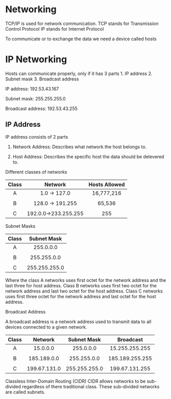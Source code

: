 <h1>Networking</h1>
TCP/IP is used for network communication.
TCP stands for Transmission Control Protocol
IP stands for Internet Protocol

To communicate or to exchange the data we need a device called hosts

<h1>IP Networking</h1>
Hosts can communicate properly, only if it has 3 parts
1. IP address
2. Subnet mask
3. Broadcast address

IP address:
  192.53.43.167

Subnet mask:
  255.255.255.0
  
Broadcast address:
  192.53.43.255
  
<h2>IP Address</h2> 
IP address consists of 2 parts 

1. Network Address: Describes what network the host belongs to.

2. Host Address: Describes the specific host the data should be delevered to.

Different classes of networks

|  Class  |    Network         | Hosts Allowed |
| :-----: | :----------------: | :-----------: |
|    A    | 1.0 -> 127.0       |   16,777,216  |
|         |                    |               |
|    B    |128.0 -> 191.255    |    65,536     |
|         |                    |               |
|    C    |192.0.0->233.255.255|     255       |


Subnet Masks

|  Class  |   Subnet Mask      | 
| :-----: | :----------------: |
|    A    |      255.0.0.0     | 
|         |                    |            
|    B    |     255.255.0.0    |
|         |                    |           
|    C    |    255.255.255.0   |

Where the class A networks uses first octet for the network address and the last three for host address.
Class B networks uses first two octet for the network address and last two  octet for the host address.
Class C networks uses first three octet for the network address and last octet for the host address.

Broadcast Address

A broadcast address is a network address used to transmit data to all devices connected to a given network.

|  Class  |    Network         |  Subnet Mask  |    Broadcast   |
| :-----: | :----------------: | :-----------: | :------------: |
|    A    |     15.0.0.0       |   255.0.0.0   | 15.255.255.255 |
|         |                    |               |                |
|    B    |     185.189.0.0    |  255.255.0.0  |185.189.255.255 |
|         |                    |               |                | 
|    C    |    199.67.131.0    | 255.255.255.0 | 199.67.131.255 |

Classless Inter-Domain Routing (CIDR)
 CIDR allows networks to be sub-divided regardless of there traditional class. These sub-divided networks are called subnets.
 



